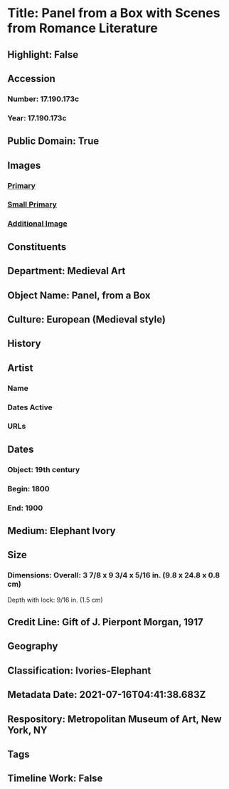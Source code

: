 # Title: Panel from a Box with Scenes from Romance Literature
## Highlight: False
## Accession
### Number: 17.190.173c
### Year: 17.190.173c
## Public Domain: True
## Images
### [Primary](https://images.metmuseum.org/CRDImages/md/original/sf17-190-173cs1.jpg)
### [Small Primary](https://images.metmuseum.org/CRDImages/md/web-large/sf17-190-173cs1.jpg)
### [Additional Image](https://images.metmuseum.org/CRDImages/md/original/sf17-190-173cs2.jpg)
## Constituents
## Department: Medieval Art
## Object Name: Panel, from a Box
## Culture: European (Medieval style)
## History
## Artist
### Name
### Dates Active
### URLs
## Dates
### Object: 19th century
### Begin: 1800
### End: 1900
## Medium: Elephant Ivory
## Size
### Dimensions: Overall: 3 7/8 x 9 3/4 x 5/16 in. (9.8 x 24.8 x 0.8 cm)
Depth with lock: 9/16 in. (1.5 cm)
## Credit Line: Gift of J. Pierpont Morgan, 1917
## Geography
## Classification: Ivories-Elephant
## Metadata Date: 2021-07-16T04:41:38.683Z
## Respository: Metropolitan Museum of Art, New York, NY
## Tags
## Timeline Work: False
